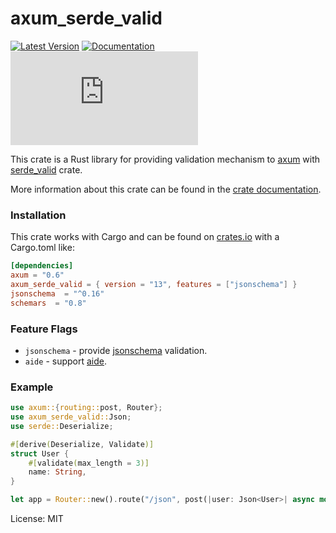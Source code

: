 # axum_serde_valid

[![Latest Version](https://img.shields.io/crates/v/axum_serde_valid.svg?color=green&style=flat-square)](https://crates.io/crates/axum_serde_valid)
[![Documentation](https://docs.rs/axum_serde_valid/badge.svg)](https://docs.rs/axum_serde_valid)
[![GitHub license](https://badgen.net/github/license/Naereen/Strapdown.js?style=flat-square)](https://github.com/Naereen/StrapDown.js/blob/master/LICENSE)

This crate is a Rust library for providing validation mechanism
to [axum](https://github.com/tokio-rs/axum) with [serde_valid](https://github.com/yassun7010/serde_valid) crate.

More information about this crate can be found in the [crate documentation](https://docs.rs/axum_serde_valid).

### Installation

This crate works with Cargo and can be found on [crates.io](https://crates.io/crates/axum_serde_valid) with a Cargo.toml like:

```toml
[dependencies]
axum = "0.6"
axum_serde_valid = { version = "13", features = ["jsonschema"] }
jsonschema  = "^0.16"
schemars  = "0.8"
```

### Feature Flags

- `jsonschema` - provide [jsonschema](https://github.com/Stranger6667/jsonschema-rs) validation.
- `aide` - support [aide](https://github.com/tamasfe/aide).

### Example

```rust
use axum::{routing::post, Router};
use axum_serde_valid::Json;
use serde::Deserialize;

#[derive(Deserialize, Validate)]
struct User {
    #[validate(max_length = 3)]
    name: String,
}

let app = Router::new().route("/json", post(|user: Json<User>| async move { "hello" }));
```

License: MIT
